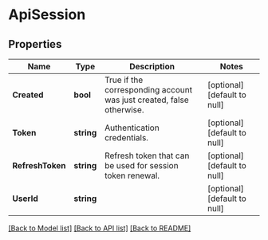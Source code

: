 # ApiSession

## Properties
Name | Type | Description | Notes
------------ | ------------- | ------------- | -------------
**Created** | **bool** | True if the corresponding account was just created, false otherwise. | [optional] [default to null]
**Token** | **string** | Authentication credentials. | [optional] [default to null]
**RefreshToken** | **string** | Refresh token that can be used for session token renewal. | [optional] [default to null]
**UserId** | **string** |  | [optional] [default to null]

[[Back to Model list]](../README.md#documentation-for-models) [[Back to API list]](../README.md#documentation-for-api-endpoints) [[Back to README]](../README.md)


